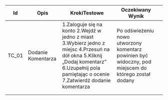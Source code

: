 | Id    | Opis               | KrokiTestowe                                                                                                                                                                                   | Oczekiwany Wynik                                                                                     |   |
|-------|--------------------|------------------------------------------------------------------------------------------------------------------------------------------------------------------------------------------------|------------------------------------------------------------------------------------------------------|---|
| TC_01 | Dodanie Komentarza | 1.Zaloguje się na konto 2.Wejdź w jedno z miast 3.Wybierz jedno z miejsc 4.Przesuń na dół okna 5.Kliknij „Dodaj komentarz” 6.Uzupełnij pola pamiętając o ocenie 7.Zatwierdź dodanie komentarza | Po odświeżeniu nowo utworzony komentarz powinien być widoczny, pod miejscem do którego został dodany |   |
|       |                    |                                                                                                                                                                                                |                                                                                                      |   |
|       |                    |                                                                                                                                                                                                |                                                                                                      |   |
